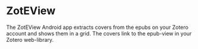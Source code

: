 # ZotEView 
The ZotEView Android app extracts covers from the epubs on your Zotero account and shows them in a grid. The covers link to the epub-view in your Zotero web-library.

